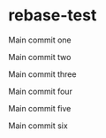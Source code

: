 # rebase-test
Main commit one

Main commit two

Main commit three

Main commit four

Main commit five

Main commit six